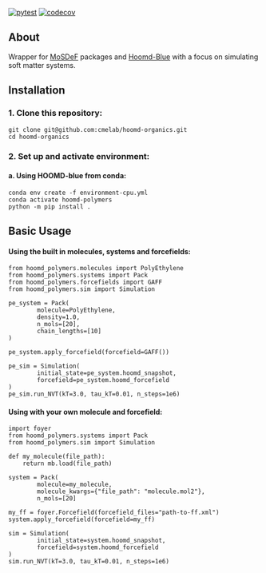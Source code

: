 [![pytest](https://github.com/chrisjonesbsu/hoomd-polymers/actions/workflows/pytest.yml/badge.svg)](https://github.com/chrisjonesbsu/hoomd-polymers/actions/workflows/pytest.yml)
[![codecov](https://codecov.io/gh/chrisjonesBSU/hoomd-polymers/branch/main/graph/badge.svg?token=86LY9WHSH6)](https://codecov.io/gh/chrisjonesBSU/hoomd-polymers)
## About

Wrapper for [MoSDeF](https://github.com/mosdef-hub) packages and [Hoomd-Blue](https://github.com/glotzerlab/hoomd-blue) with
a focus on simulating soft matter systems.

## Installation

### 1. Clone this repository: ###

```
git clone git@github.com:cmelab/hoomd-organics.git
cd hoomd-organics
```

### 2. Set up and activate environment: ###
#### a. Using HOOMD-blue from conda:
```
conda env create -f environment-cpu.yml
conda activate hoomd-polymers
python -m pip install .
```

## Basic Usage
#### Using the built in molecules, systems and forcefields:
```
from hoomd_polymers.molecules import PolyEthylene
from hoomd_polymers.systems import Pack
from hoomd_polymers.forcefields import GAFF
from hoomd_polymers.sim import Simulation

pe_system = Pack(
        molecule=PolyEthylene,
        density=1.0,
        n_mols=[20],
        chain_lengths=[10]
)

pe_system.apply_forcefield(forcefield=GAFF())

pe_sim = Simulation(
        initial_state=pe_system.hoomd_snapshot,
        forcefield=pe_system.hoomd_forcefield
)
pe_sim.run_NVT(kT=3.0, tau_kT=0.01, n_steps=1e6)
```

#### Using with your own molecule and forcefield:
```
import foyer
from hoomd_polymers.systems import Pack
from hoomd_polymers.sim import Simulation

def my_molecule(file_path):
    return mb.load(file_path)

system = Pack(
        molecule=my_molecule,
        molecule_kwargs={"file_path": "molecule.mol2"},
        n_mols=[20]

my_ff = foyer.Forcefield(forcefield_files="path-to-ff.xml")
system.apply_forcefield(forcefield=my_ff)

sim = Simulation(
        initial_state=system.hoomd_snapshot,
        forcefield=system.hoomd_forcefield
)
sim.run_NVT(kT=3.0, tau_kT=0.01, n_steps=1e6)
```
